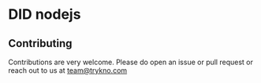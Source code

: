 # DID nodejs

## Contributing

Contributions are very welcome. Please do open an issue or pull request or reach out to us at [team@trykno.com](mailto:team@trykno.com)
